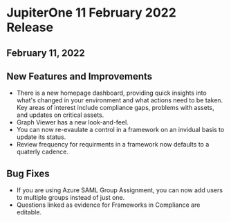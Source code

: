# JupiterOne 11 February 2022 Release
## February 11, 2022

## New Features and Improvements
- There is a new homepage dashboard, providing quick insights into what's changed in your environment and what actions need to be taken. Key areas of interest include compliance gaps, problems with assets, and updates on critical assets.
- Graph Viewer has a new look-and-feel.
- You can now re-evaulate a control in a framework on an invidual basis to update its status.
- Review frequency for requirments in a framework now defaults to a quaterly cadence.

## Bug Fixes
- If you are using Azure SAML Group Assignment, you can now add users to multiple groups instead of just one.
- Questions linked as evidence for Frameworks in Compliance are editable.
